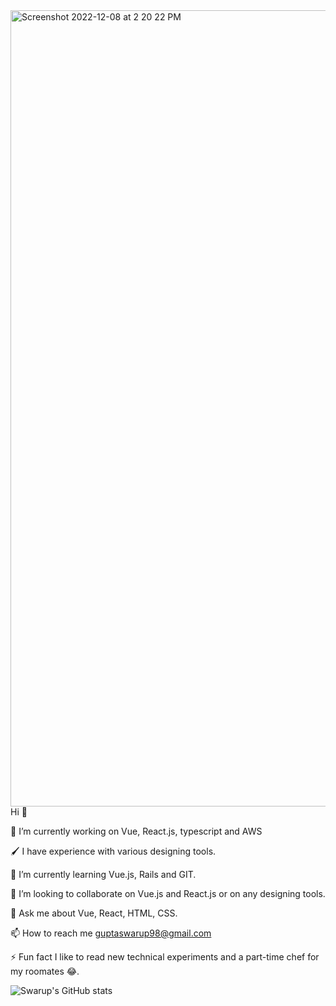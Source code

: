 <img width="1274" alt="Screenshot 2022-12-08 at 2 20 22 PM" src="https://user-images.githubusercontent.com/56894217/206401458-360c0252-07d7-4d6c-b97b-9cdea236eff5.png">
Hi 👋


🔭 I’m currently working on Vue, React.js, typescript and AWS

🖌 I have experience with various designing tools.

🌱 I’m currently learning Vue.js, Rails and GIT.

👯 I’m looking to collaborate on Vue.js and React.js or on any designing tools.

💬 Ask me about Vue, React, HTML, CSS.

📫 How to reach me guptaswarup98@gmail.com

⚡ Fun fact I like to read new technical experiments and a part-time chef for my roomates 😂.


![Swarup's GitHub stats](https://github-readme-stats.vercel.app/api?username=swarup-cloud&count_private=true&theme=radical)


